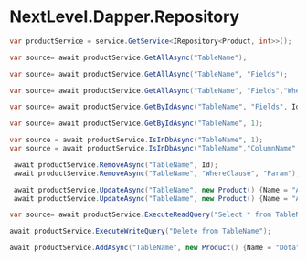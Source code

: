 # NextLevel.Dapper.Repository
```csharp
var productService = service.GetService<IRepository<Product, int>>();
```
```csharp
var source= await productService.GetAllAsync("TableName");
```
```csharp
var source= await productService.GetAllAsync("TableName", "Fields");
```
```csharp
var source= await productService.GetAllAsync("TableName", "Fields","WhereClause","Param"); 
```
```csharp
var source= await productService.GetByIdAsync("TableName", "Fields", Id);
```
```csharp
var source= await productService.GetByIdAsync("TableName", 1);
```

```csharp
var source = await productService.IsInDbAsync("TableName", 1);
var source = await productService.IsInDbAsync("TableName","ColumnName","Param");
```

```csharp
 await productService.RemoveAsync("TableName", Id);
 await productService.RemoveAsync("TableName", "WhereClause", "Param");

 ```
```csharp
 await productService.UpdateAsync("TableName", new Product() {Name = "AOM"});
 await productService.UpdateAsync("TableName", new Product() {Name = "AOM"}, Id);
 ```

 ```csharp
 var source= await productService.ExecuteReadQuery("Select * from TableName");
 ```

 ```csharp
 await productService.ExecuteWriteQuery("Delete from TableName");
 ```
 ```csharp
 await productService.AddAsync("TableName", new Product() {Name = "Dota"});
 ```


